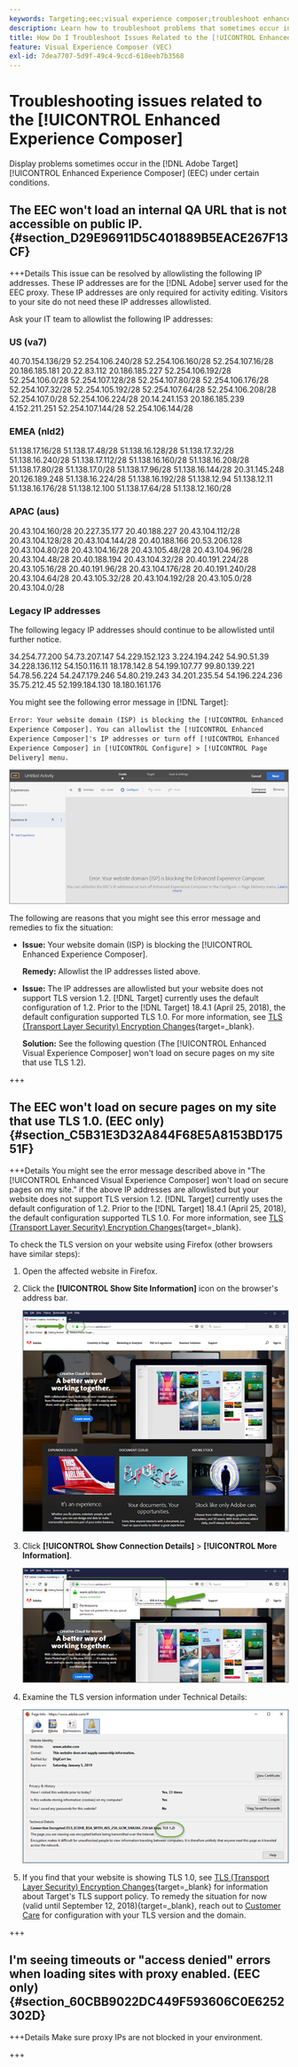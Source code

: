 ```yaml
---
keywords: Targeting;eec;visual experience composer;troubleshoot enhanced experience composer;troubleshooting
description: Learn how to troubleshoot problems that sometimes occur in the [!DNL Adobe Target] [!UICONTROL Enhanced Experience Composer] (EEC) under certain conditions.
title: How Do I Troubleshoot Issues Related to the [!UICONTROL Enhanced Experience Composer]?
feature: Visual Experience Composer (VEC)
exl-id: 7dea7707-5d9f-49c4-9ccd-618eeb7b3568
---
```

# Troubleshooting issues related to the [!UICONTROL Enhanced Experience Composer] 

Display problems sometimes occur in the [!DNL Adobe Target] [!UICONTROL Enhanced Experience Composer] (EEC) under certain conditions.

## The EEC won't load an internal QA URL that is not accessible on public IP. {#section_D29E96911D5C401889B5EACE267F13CF}


+++Details
This issue can be resolved by allowlisting the following IP addresses. These IP addresses are for the [!DNL Adobe] server used for the EEC proxy. These IP addresses are only required for activity editing. Visitors to your site do not need these IP addresses allowlisted.

Ask your IT team to allowlist the following IP addresses:

### US (va7)

40.70.154.136/29
52.254.106.240/28
52.254.106.160/28
52.254.107.16/28
20.186.185.181
20.22.83.112
20.186.185.227
52.254.106.192/28
52.254.106.0/28
52.254.107.128/28
52.254.107.80/28
52.254.106.176/28
52.254.107.32/28
52.254.105.192/28
52.254.107.64/28
52.254.106.208/28
52.254.107.0/28
52.254.106.224/28
20.14.241.153
20.186.185.239
4.152.211.251
52.254.107.144/28
52.254.106.144/28

### EMEA (nld2)

51.138.17.16/28
51.138.17.48/28
51.138.16.128/28
51.138.17.32/28
51.138.16.240/28
51.138.17.112/28
51.138.16.160/28
51.138.16.208/28
51.138.17.80/28
51.138.17.0/28
51.138.17.96/28
51.138.16.144/28
20.31.145.248
20.126.189.248
51.138.16.224/28
51.138.16.192/28
51.138.12.94
51.138.12.11
51.138.16.176/28
51.138.12.100
51.138.17.64/28
51.138.12.160/28

### APAC (aus)

20.43.104.160/28
20.227.35.177
20.40.188.227
20.43.104.112/28
20.43.104.128/28
20.43.104.144/28
20.40.188.166
20.53.206.128
20.43.104.80/28
20.43.104.16/28
20.43.105.48/28
20.43.104.96/28
20.43.104.48/28
20.40.188.194
20.43.104.32/28
20.40.191.224/28
20.43.105.16/28
20.40.191.96/28
20.43.104.176/28
20.40.191.240/28
20.43.104.64/28
20.43.105.32/28
20.43.104.192/28
20.43.105.0/28
20.43.104.0/28

### Legacy IP addresses

The following legacy IP addresses should continue to be allowlisted until further notice.

34.254.77.200
54.73.207.147
54.229.152.123
3.224.194.242
54.90.51.39
34.228.136.112
54.150.116.11
18.178.142.8
54.199.107.77
99.80.139.221
54.78.56.224
54.247.179.246
54.80.219.243
34.201.235.54
54.196.224.236
35.75.212.45
52.199.184.130
18.180.161.176

You might see the following error message in [!DNL Target]:

`Error: Your website domain (ISP) is blocking the [!UICONTROL Enhanced Experience Composer]. You can allowlist the [!UICONTROL Enhanced Experience Composer]'s IP addresses or turn off [!UICONTROL Enhanced Experience Composer] in [!UICONTROL Configure] > [!UICONTROL Page Delivery] menu.`

![EEC_error image](assets/EEC_error.png)

The following are reasons that you might see this error message and remedies to fix the situation:

* **Issue:** Your website domain (ISP) is blocking the [!UICONTROL Enhanced Experience Composer].

  **Remedy:** Allowlist the IP addresses listed above. 

* **Issue:** The IP addresses are allowlisted but your website does not support TLS version 1.2. [!DNL Target] currently uses the default configuration of 1.2. Prior to the [!DNL Target] 18.4.1 (April 25, 2018), the default configuration supported TLS 1.0. For more information, see [TLS (Transport Layer Security) Encryption Changes](https://experienceleague.adobe.com/docs/target-dev/developer/implementation/tls-transport-layer-security-encryption.html){target=_blank}.

  **Solution:** See the following question (The [!UICONTROL Enhanced Visual Experience Composer] won't load on secure pages on my site that use TLS 1.2).

+++

## The EEC won't load on secure pages on my site that use TLS 1.0. (EEC only) {#section_C5B31E3D32A844F68E5A8153BD17551F}

+++Details
You might see the error message described above in "The [!UICONTROL Enhanced Visual Experience Composer] won't load on secure pages on my site." if the above IP addresses are allowlisted but your website does not support TLS version 1.2. [!DNL Target] currently uses the default configuration of 1.2. Prior to the [!DNL Target] 18.4.1 (April 25, 2018), the default configuration supported TLS 1.0. For more information, see [TLS (Transport Layer Security) Encryption Changes](https://experienceleague.adobe.com/docs/target-dev/developer/implementation/tls-transport-layer-security-encryption.html){target=_blank}.

To check the TLS version on your website using Firefox (other browsers have similar steps):

1. Open the affected website in Firefox. 
1. Click the **[!UICONTROL Show Site Information]** icon on the browser's address bar.

   ![firefox_more_info image](assets/firefox_more_info.png)

1. Click **[!UICONTROL Show Connection Details]** > **[!UICONTROL More Information]**.

   ![firefox_more_info_2 image](assets/firefox_more_info_2.png)

1. Examine the TLS version information under Technical Details:

   ![firefox_more_info_3 image](assets/firefox_more_info_3.png)

1. If you find that your website is showing TLS 1.0, see [TLS (Transport Layer Security) Encryption Changes](https://experienceleague.adobe.com/docs/target-dev/developer/implementation/tls-transport-layer-security-encryption.html){target=_blank} for information about Target's TLS support policy. To remedy the situation for now (valid until September 12, 2018){target=_blank}, reach out to [Customer Care](/help/main/cmp-resources-and-contact-information.md#reference_ACA3391A00EF467B87930A450050077C) for configuration with your TLS version and the domain.

+++

## I'm seeing timeouts or "access denied" errors when loading sites with proxy enabled. (EEC only) {#section_60CBB9022DC449F593606C0E6252302D}

+++Details
Make sure proxy IPs are not blocked in your environment.

+++
